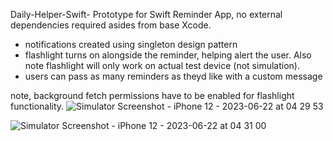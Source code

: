 Daily-Helper-Swift-
Prototype for Swift Reminder App, no external dependencies required asides from base Xcode.

- notifications created using singleton design pattern
- flashlight turns on alongside the reminder, helping alert the user. Also note flashlight will only work on actual test device (not simulation).
- users can pass as many reminders as theyd like with a custom message



note, background fetch permissions have to be enabled for flashlight functionality.
![Simulator Screenshot - iPhone 12 - 2023-06-22 at 04 29 53](https://github.com/Surgence221325/Daily-Helper-Swift-/assets/33789756/cf30fad6-7f9a-4706-bc96-c74204a0421b)

![Simulator Screenshot - iPhone 12 - 2023-06-22 at 04 31 00](https://github.com/Surgence221325/Daily-Helper-Swift-/assets/33789756/e2d8961f-a729-42bb-8700-60752d0c9b90)

